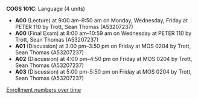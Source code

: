 **COGS 101C**: Language (4 units)

- **A00** (Lecture) at 9:00 am–9:50 am on Monday, Wednesday, Friday at PETER 110 by Trott, Sean Thomas (A53207237)
- **A00** (Final Exam) at 8:00 am–10:59 am on Wednesday at PETER 110 by Trott, Sean Thomas (A53207237)
- **A01** (Discussion) at 3:00 pm–3:50 pm on Friday at MOS 0204 by Trott, Sean Thomas (A53207237)
- **A02** (Discussion) at 4:00 pm–4:50 pm on Friday at MOS 0204 by Trott, Sean Thomas (A53207237)
- **A03** (Discussion) at 5:00 pm–5:50 pm on Friday at MOS 0204 by Trott, Sean Thomas (A53207237)

[Enrollment numbers over time](./COGS101C.tsv)
